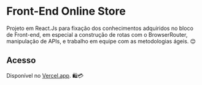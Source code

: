 # Front-End Online Store
Projeto em React.Js para fixação dos conhecimentos adquiridos no bloco de Front-end, em especial a construção de rotas com o BrowserRouter, manipulação de APIs, e trabalho em equipe com as metodologias ágeis. 😊

## Acesso
Disponível no [Vercel.app](https://trybe-online-store-jqea0zxvc-pedrotrasfereti.vercel.app/). 🛍️💳
